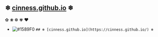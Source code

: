 ## ❄ [cinness.github.io](https://cinness.github.io/) ❄
✿ ❀ ❁ ✾ 
❤

- ![#1589F0](https://placehold.it/15/1589F0/000000?text=+) `## ❄ [cinness.github.io](https://cinness.github.io/) ❄`
